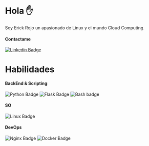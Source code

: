 # Hola ✋

Soy Erick Rojo un apasionado de Linux y el mundo Cloud Computing.

#### Contactame
[![Linkedin Badge](https://img.shields.io/badge/-1ca0f1?style=flat-square&labelColor=1ca0f1&logo=linkedin&logoColor=white&link=https://www.linkedin.com/in/erick-rojo-717328143/)](https://www.linkedin.com/in/erick-rojo-717328143/)

# Habilidades

#### BackEnd & Scripting
![Python Badge](https://img.shields.io/badge/-000?style=flat-style&labelColor=000&logo=python&logoColor=white&label=Python)
![Flask Badge](https://img.shields.io/badge/-000?style=flat-style&labelColor=000&logo=flask&logoColor=white&label=Flask)
![Bash badge](https://img.shields.io/badge/-000?style=flat-style&labelColor=000&logo=gnu-bash&logoColor=white&label=Bash)

#### SO
![Linux Badge](https://img.shields.io/badge/-000?style=flat-style&labelColor=000&logo=Linux&logoColor=white&label=Linux)

#### DevOps
![Nginx Badge](https://img.shields.io/badge/-000?style=flat-style&labelColor=000&logo=nginx&logoColor=white&label=NGINX)
![Docker Badge](https://img.shields.io/badge/-000?style=flat-style&labelColor=000&logo=docker&logoColor=white&label=Docker)

